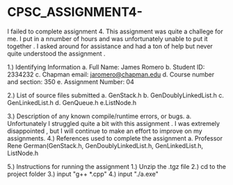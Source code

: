 # CPSC_ASSIGNMENT4- 
I failed to complete  assignment 4. This assignment was quite a challege for me. I put in a nnumber of hours and was unfortunately unable to put it together . I asked around for assistance and had a ton of help but never quite understood the assignment .

1.) Identifying Information a. Full Name: James Romero b. Student ID: 2334232 c. Chapman email: jaromero@chapman.edu d. Course number and section: 350 e. Assignment Number: 04

2.) List of source files submitted a. GenStack.h  b. GenDoublyLinkedList.h c. GenLinkedList.h d. GenQueue.h	e.ListNode.h

3.) Description of any known compile/runtime errors, or bugs. a. Unfortunately I struggled quite a bit with this assignment . I was extremely disappointed , but I will continue to make an effort to improve on my assignments. 
4.) References used to complete the assignment a. Professor Rene German(GenStack.h,  GenDoublyLinkedList.h, GenLinkedList.h, ListNode.h

5.) Instructions for running the assignment 1.) Unzip the .tgz file 2.) cd to the project folder 3.) input "g++ *.cpp" 4.) input "./a.exe"
